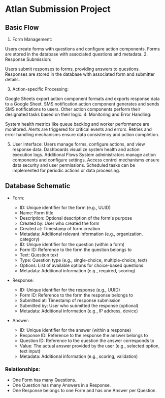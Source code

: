 
# Atlan Submission Project

## Basic Flow

1. Form Management:

Users create forms with questions and configure action components.
Forms are stored in the database with associated questions and metadata.
2. Response Submission:

Users submit responses to forms, providing answers to questions.
Responses are stored in the database with associated form and submitter details.

3. Action-specific Processing:

Google Sheets export action component formats and exports response data to a Google Sheet.
SMS notification action component generates and sends SMS notifications to users.
Other action components perform their designated tasks based on their logic.
4. Monitoring and Error Handling:

System health metrics like queue backlog and worker performance are monitored.
Alerts are triggered for critical events and errors.
Retries and error handling mechanisms ensure data consistency and action completion.

5. User Interface:
Users manage forms, configure actions, and view response data.
Dashboards visualize system health and action execution logs.
Additional Flows
System administrators manage action components and configure settings.
Access control mechanisms ensure data security and user permissions.
Scheduled tasks can be implemented for periodic actions or data processing.

## Database Schematic
- Form:

    - ID: Unique identifier for the form (e.g., UUID)
    - Name: Form title
    - Description: Optional description of the form's purpose
    - Created by: User who created the form
    - Created at: Timestamp of form creation
    - Metadata: Additional relevant information (e.g., organization, category)
    - ID: Unique identifier for the question (within a form)
    - Form ID: Reference to the form the question belongs to
    - Text: Question text
    - Type: Question type (e.g., single-choice, multiple-choice, text)
    - Options: List of available options for choice-based questions
    - Metadata: Additional information (e.g., required, scoring)

- Response:

    - ID: Unique identifier for the response (e.g., UUID)
    - Form ID: Reference to the form the response belongs to
    - Submitted at: Timestamp of response submission
    - Submitted by: User who submitted the response (optional)
    - Metadata: Additional information (e.g., IP address, device)

- Answer:

    - ID: Unique identifier for the answer (within a response)
    - Response ID: Reference to the response the answer belongs to
    - Question ID: Reference to the question the answer corresponds to
    - Value: The actual answer provided by the user (e.g., selected option, text input)
    - Metadata: Additional information (e.g., scoring, validation)


### Relationships:

- One Form has many Questions.
- One Question has many Answers in a Response.
- One Response belongs to one Form and has one Answer per Question.